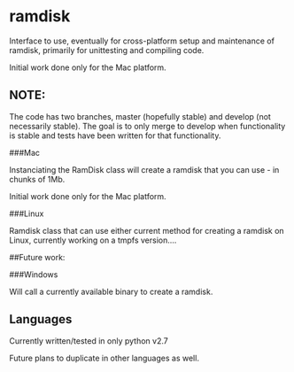 # ramdisk
Interface to use, eventually for cross-platform setup and maintenance of ramdisk, primarily for unittesting and compiling code.

Initial work done only for the Mac platform.

## NOTE:
The code has two branches, master (hopefully stable) and develop (not necessarily stable).  The goal is to only merge to develop when functionality is stable and tests have been written for that functionality.

###Mac

Instanciating the RamDisk class will create a ramdisk that you can use - in chunks of 1Mb.

Initial work done only for the Mac platform.


###Linux

Ramdisk class that can use either current method for creating a ramdisk on Linux, currently working on a tmpfs version....

##Future work:

###Windows

Will call a currently available binary to create a ramdisk.


## Languages

Currently written/tested in only python v2.7

Future plans to duplicate in other languages as well.

